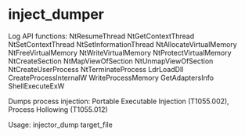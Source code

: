 # inject_dumper
Log API functions:
NtResumeThread
NtGetContextThread
NtSetContextThread
NtSetInformationThread
NtAllocateVirtualMemory
NtFreeVirtualMemory
NtWriteVirtualMemory
NtProtectVirtualMemory
NtCreateSection
NtMapViewOfSection
NtUnmapViewOfSection
NtCreateUserProcess
NtTerminateProcess
LdrLoadDll
CreateProcessInternalW
WriteProcessMemory
GetAdaptersInfo
ShellExecuteExW

Dumps process injection: Portable Executable Injection (T1055.002), Process Hollowing (T1055.012)

Usage:
injector_dump target_file <command line arguments>
